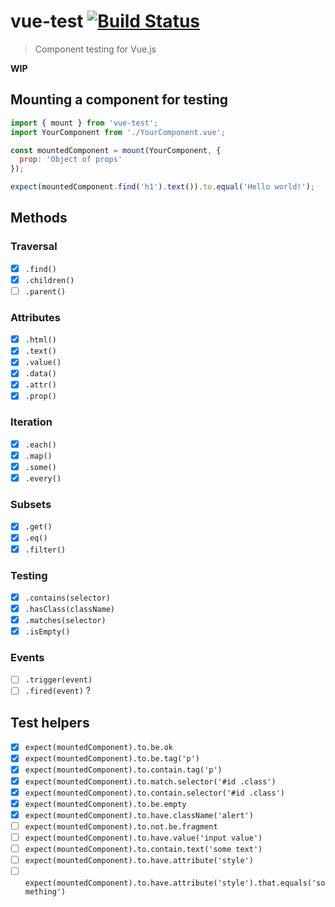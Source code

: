 # vue-test [![Build Status](https://travis-ci.org/callumacrae/vue-test.svg?branch=master)](https://travis-ci.org/callumacrae/vue-test)

> Component testing for Vue.js

**WIP**

## Mounting a component for testing

```js
import { mount } from 'vue-test';
import YourComponent from './YourComponent.vue';

const mountedComponent = mount(YourComponent, {
  prop: 'Object of props'
});

expect(mountedComponent.find('h1').text()).to.equal('Hello world!');
```

## Methods

### Traversal

- [x] `.find()`
- [x] `.children()`
- [ ] `.parent()`

### Attributes

- [x] `.html()`
- [x] `.text()`
- [x] `.value()`
- [x] `.data()`
- [x] `.attr()`
- [x] `.prop()`

### Iteration

- [x] `.each()`
- [x] `.map()`
- [x] `.some()`
- [x] `.every()`

### Subsets

- [x] `.get()`
- [x] `.eq()`
- [x] `.filter()`

### Testing

- [x] `.contains(selector)`
- [x] `.hasClass(className)`
- [x] `.matches(selector)`
- [x] `.isEmpty()`

### Events

- [ ] `.trigger(event)`
- [ ] `.fired(event)` ?

## Test helpers

- [x] `expect(mountedComponent).to.be.ok`
- [x] `expect(mountedComponent).to.be.tag('p')`
- [x] `expect(mountedComponent).to.contain.tag('p')`
- [x] `expect(mountedComponent).to.match.selector('#id .class')`
- [x] `expect(mountedComponent).to.contain.selector('#id .class')`
- [x] `expect(mountedComponent).to.be.empty`
- [x] `expect(mountedComponent).to.have.className('alert')`
- [ ] `expect(mountedComponent).to.not.be.fragment`
- [ ] `expect(mountedComponent).to.have.value('input value')`
- [ ] `expect(mountedComponent).to.contain.text('some text')`
- [ ] `expect(mountedComponent).to.have.attribute('style')`
- [ ] `expect(mountedComponent).to.have.attribute('style').that.equals('something')`
